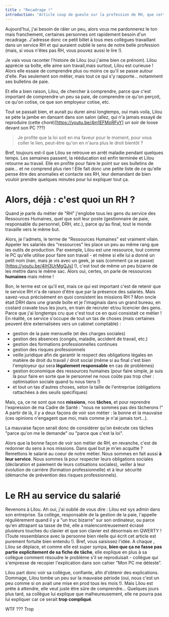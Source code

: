 ```yaml
---
title : "Recadrage !"
introduction: "Article coup de gueule sur la profession de RH, que certains feraient bien de se remémorer de temps en temps !"
---
```


Aujourd'hui, j'ai besoin de râler un peu, alors vous me pardonnerez le ton mais franchement, certaines personnes ont rapidement besoin d'un recadrage. J'adresse donc ce petit billet à tous mes collègues travaillant dans un service RH et qui auraient oublié le sens de notre belle profession (mais, si vous n'êtes pas RH, vous pouvez aussi le lire !).

Je vais vous raconter l'histoire de Lilou (oui j'aime bien ce prénom). Lilou apprécie sa boîte, elle aime son travail,mais surtout, Lilou est curieuse ! Alors elle essaie de comprendre plus ou moins ce qu'il se passe autour d'elle. Pas seulement son métier, mais tout ce qui s'y rapporte... notamment ses bulletins de paie.

Et elle a bien raison, Lilou, de chercher à comprendre, parce que c'est important de comprendre un peu sa paie, de comprendre ce qu'on perçoit, ce qu'on cotise, ce que son employeur cotise, etc. 

Tout se passait bien, et aurait pu durer ainsi longtemps, oui mais voila, Lilou se pète la jambe en dansant dans son salon (allez, qui n'a jamais essayé de reproduire (cette choré)[https://youtu.be/4m1EFMoRFvY] un soir de loose devant son PC ???)
> Je profite que la loi soit en ma faveur pour le moment, pour vous coller le lien, peut-être qu'on en n'aura plus le droit bientôt ?

Bref, toujours est-il que Lilou se retrouve en arrêt maladie pendant quelques temps. Les semaines passent, la rééducation est enfin terminée et Lilou retourne au travail. Elle en profite pour faire le point sur ses bulletins de paie... et ne comprend plus rien ! Elle fait donc une petite liste de ce qu'elle pense être des anomalies et contacte ses RH, leur demandant de bien vouloir prendre quelques minutes pour lui expliquer tout ça.


# Alors, déjà : c'est quoi un RH ?

Quand je parle du métier de "RH" j'englobe tous les gens du service des Ressources Humaines, quel que soit leur poste (gestionnaire de paie, responsable du personnel, DRH, etc.), parce qu'au final, tout le monde travaille vers le même but.

Alors, je l'admets, le terme de "Ressources Humaines" est vraiment vilain. Appeler les salariés des "ressources" les place un peu au même rang que les outils de production. Par exemple, Lilou est une ressource, tout comme le PC qu'elle utilise pour faire son travail - et même si elle lui a donné un petit nom (nan, mais je vis avec un geek, je sais (comment ça se passe)[https://youtu.be/4lH3UrMgQJs] !), c'est tout de même un peu bizarre de les mettre dans le même sac. Alors oui, certes, on parle de ressources **humaines** mais même !

Bon, le terme est ce qu'il est, mais ce qui est important c'est de retenir que le service RH n'a de raison d'être que par la présence des salariés. Mais savez-vous précisément en quoi consistent les missions RH ? Mon oncle était DRH dans une grande boîte et je l'imaginais dans un grand bureau, en costard cravate tous les jours, en train de recruter et/ou licencier des gens. Parce que j'ai longtemps cru que c'est tout ce en quoi consistait ce métier ! En réalité, ce service s'occupe de tout un tas de choses (mais certaines peuvent être externalisées vers un cabinet comptable) : 
- gestion de la paie mensuelle (et des charges sociales)
- gestion des absences (congés, maladie, accident de travail, etc.)
- gestion des formations professionnelles continues
- gestion des risques professionnels
- veille juridique afin de garantir le respect des obligations légales en matière de droit du travail / droit social (même si au final c'est bien l'employeur qui sera **légalement responsable** en cas de problèmes)
- gestion économique des ressources humaines (pour faire simple, je suis là pour faire en sorte que le personnel ne nous coûte pas trop cher : optimisation sociale quand tu nous tiens !)
- et tout un tas d'autres choses, selon la taille de l'entreprise (obligations rattachées à des seuils spécifiques)

Mais, ça, ce ne sont que nos **missions**, nos **tâches**, et pour reprendre l'expression de ma Cadre de Santé : "nous ne sommes pas des tâcherons !" A partir de là, il y a deux façons de voir son métier : la bonne et la mauvaise (ces opinions n'engagent que moi, mais comme je n'ai jamais tort...). 

La mauvaise façon serait donc de considérer qu'on éxécute ces tâches "parce qu'on me le demande" ou "parce que c'est la loi". 

Alors que la bonne façon de voir son métier de RH, en revanche, c'est de redonner du sens à nos missions. Dans quel but je m'en acquitte ? Remettons le salarié au coeur de notre métier. Nous sommes en fait aussi **à leur service**. Nous sommes là pour respecter leurs obligations sociales (déclaration et paiement de leurs cotisations sociales), veiller à leur évolution de carrière (formation professionnelle) et à leur sécurité (démarche de prévention des risques professionnels). 

# Le RH au service du salarié

Revenons à Lilou. Ah oui, j'ai oublié de vous dire : Lilou est sys admin dans son entreprise. Sa collège, responsable de la gestion de la paie, l'appelle régulièrement quand il y a "un truc bizarre" sur son ordinateur, ou parce qu'en attrapant sa tasse de thé, elle a malencontreusement écrasé plusieurs touches du clavier et que son clavier est désormais en QWERTY ! (Toute ressemblance avec la personne bien réelle qui écrit cet article est purement fortuite bien entendu !). Bref, vous saisissez l'idée. A chaque , Lilou se déplace, et comme elle est super sympa, **bien que ça ne fasse pas partie explicitement de sa fiche de tâche**, elle explique en plus à sa collègue comment résoudre le problème s'il se reproduisait - collègue qui s'empresse de recopier l'explication dans son cahier "Mon PC me déteste".

Lilou part donc voir sa collègue, confiante, afin d'obtenir des explications. Dommage, Lilou tombe un peu sur la mauvaise période (oui, nous c'est un peu comme si on avait une mise en prod tous les mois !). Mais Lilou est prête à attendre, elle veut juste être sûre de comprendre... Quelques jours plus tard, sa collègue lui explique que malheureusement, elle ne pourra pas lui expliquer car ce serait **trop compliqué**. 

WTF ??? Trop 

